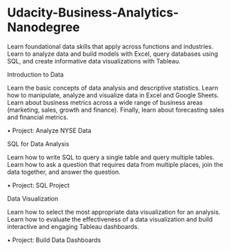 # Udacity-Business-Analytics-Nanodegree

Learn foundational data skills that apply across functions and industries. Learn to analyze data and build models with Excel, query databases using SQL, and create informative data visualizations with Tableau.

Introduction to Data

Learn the basic concepts of data analysis and descriptive statistics. Learn how to manipulate, analyze and visualize data in Excel and Google Sheets. Learn about business metrics across a wide range of business areas (marketing, sales, growth and finance). Finally, learn about forecasting sales and financial metrics.

•	Project: Analyze NYSE Data

SQL for Data Analysis

Learn how to write SQL to query a single table and query multiple tables. Learn how to ask a question that requires data from multiple places, join the data together, and answer the question.

•	Project: SQL Project

Data Visualization

Learn how to select the most appropriate data visualization for an analysis. Learn how to evaluate the effectiveness of a data visualization and build interactive and engaging Tableau dashboards.

•	Project: Build Data Dashboards



